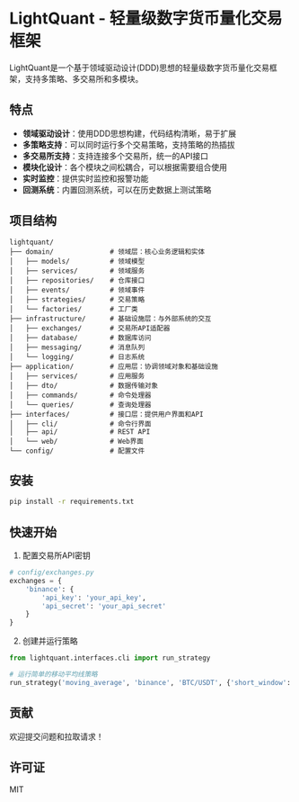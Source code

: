 # LightQuant - 轻量级数字货币量化交易框架

LightQuant是一个基于领域驱动设计(DDD)思想的轻量级数字货币量化交易框架，支持多策略、多交易所和多模块。

## 特点

- **领域驱动设计**：使用DDD思想构建，代码结构清晰，易于扩展
- **多策略支持**：可以同时运行多个交易策略，支持策略的热插拔
- **多交易所支持**：支持连接多个交易所，统一的API接口
- **模块化设计**：各个模块之间松耦合，可以根据需要组合使用
- **实时监控**：提供实时监控和报警功能
- **回测系统**：内置回测系统，可以在历史数据上测试策略

## 项目结构

```
lightquant/
├── domain/              # 领域层：核心业务逻辑和实体
│   ├── models/          # 领域模型
│   ├── services/        # 领域服务
│   ├── repositories/    # 仓库接口
│   ├── events/          # 领域事件
│   ├── strategies/      # 交易策略
│   └── factories/       # 工厂类
├── infrastructure/      # 基础设施层：与外部系统的交互
│   ├── exchanges/       # 交易所API适配器
│   ├── database/        # 数据库访问
│   ├── messaging/       # 消息队列
│   └── logging/         # 日志系统
├── application/         # 应用层：协调领域对象和基础设施
│   ├── services/        # 应用服务
│   ├── dto/             # 数据传输对象
│   ├── commands/        # 命令处理器
│   └── queries/         # 查询处理器
├── interfaces/          # 接口层：提供用户界面和API
│   ├── cli/             # 命令行界面
│   ├── api/             # REST API
│   └── web/             # Web界面
└── config/              # 配置文件
```

## 安装

```bash
pip install -r requirements.txt
```

## 快速开始

1. 配置交易所API密钥
```python
# config/exchanges.py
exchanges = {
    'binance': {
        'api_key': 'your_api_key',
        'api_secret': 'your_api_secret'
    }
}
```

2. 创建并运行策略
```python
from lightquant.interfaces.cli import run_strategy

# 运行简单的移动平均线策略
run_strategy('moving_average', 'binance', 'BTC/USDT', {'short_window': 5, 'long_window': 20})
```

## 贡献

欢迎提交问题和拉取请求！

## 许可证

MIT 